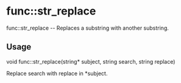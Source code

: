 # func::str_replace
func::str_replace -- Replaces a substring with another substring.

## Usage
  void func::str_replace(string* subject, string search, string replace)

Replace search with replace in *subject.
